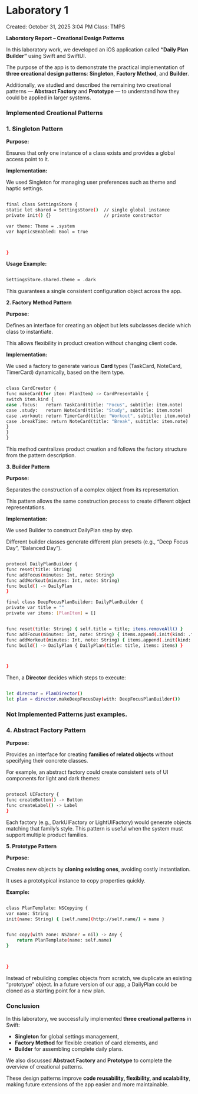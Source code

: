 # Laboratory 1

Created: October 31, 2025 3:04 PM
Class: TMPS

**Laboratory Report – Creational Design Patterns**

In this laboratory work, we developed an iOS application called **“Daily Plan Builder”** using Swift and SwiftUI.

The purpose of the app is to demonstrate the practical implementation of **three creational design patterns**: **Singleton**, **Factory Method**, and **Builder**.

Additionally, we studied and described the remaining two creational patterns — **Abstract Factory** and **Prototype** — to understand how they could be applied in larger systems.

### **Implemented Creational Patterns**

### **1. Singleton Pattern**

**Purpose:**

Ensures that only one instance of a class exists and provides a global access point to it.

**Implementation:**

We used Singleton for managing user preferences such as theme and haptic settings.

```bash

final class SettingsStore {
static let shared = SettingsStore()  // single global instance
private init() {}                    // private constructor

var theme: Theme = .system
var hapticsEnabled: Bool = true



}

```

**Usage Example:**

```bash

SettingsStore.shared.theme = .dark

```

This guarantees a single consistent configuration object across the app.

**2. Factory Method Pattern**

**Purpose:**

Defines an interface for creating an object but lets subclasses decide which class to instantiate.

This allows flexibility in product creation without changing client code.

**Implementation:**

We used a factory to generate various **Card** types (TaskCard, NoteCard, TimerCard) dynamically, based on the item type.

```bash

class CardCreator {
func makeCard(for item: PlanItem) -> CardPresentable {
switch item.kind {
case .focus:   return TaskCard(title: "Focus", subtitle: item.note)
case .study:   return NoteCard(title: "Study", subtitle: item.note)
case .workout: return TimerCard(title: "Workout", subtitle: item.note)
case .breakTime: return NoteCard(title: "Break", subtitle: item.note)
}
}
}

```

This method centralizes product creation and follows the factory structure from the pattern description.

**3. Builder Pattern**

**Purpose:**

Separates the construction of a complex object from its representation.

This pattern allows the same construction process to create different object representations.

**Implementation:**

We used Builder to construct DailyPlan step by step.

Different builder classes generate different plan presets (e.g., “Deep Focus Day”, “Balanced Day”).

```bash

protocol DailyPlanBuilder {
func reset(title: String)
func addFocus(minutes: Int, note: String)
func addWorkout(minutes: Int, note: String)
func build() -> DailyPlan
}

final class DeepFocusPlanBuilder: DailyPlanBuilder {
private var title = ""
private var items: [PlanItem] = []


func reset(title: String) { self.title = title; items.removeAll() }
func addFocus(minutes: Int, note: String) { items.append(.init(kind: .focus, durationMinutes: minutes, note: note)) }
func addWorkout(minutes: Int, note: String) { items.append(.init(kind: .workout, durationMinutes: minutes, note: note)) }
func build() -> DailyPlan { DailyPlan(title: title, items: items) }



}

```

Then, a **Director** decides which steps to execute:

```bash

let director = PlanDirector()
let plan = director.makeDeepFocusDay(with: DeepFocusPlanBuilder())

```
### Not Implemented Patterns just examples.
### **4. Abstract Factory Pattern**

**Purpose:**

Provides an interface for creating **families of related objects** without specifying their concrete classes.

For example, an abstract factory could create consistent sets of UI components for light and dark themes:

```bash

protocol UIFactory {
func createButton() -> Button
func createLabel() -> Label
}

```

Each factory (e.g., DarkUIFactory or LightUIFactory) would generate objects matching that family’s style.
This pattern is useful when the system must support multiple product families.

**5. Prototype Pattern**

**Purpose:**

Creates new objects by **cloning existing ones**, avoiding costly instantiation.

It uses a prototypical instance to copy properties quickly.

**Example:**

```bash

class PlanTemplate: NSCopying {
var name: String
init(name: String) { [self.name](http://self.name/) = name }


func copy(with zone: NSZone? = nil) -> Any {
    return PlanTemplate(name: self.name)
}



}

```

Instead of rebuilding complex objects from scratch, we duplicate an existing “prototype” object.
In a future version of our app, a DailyPlan could be cloned as a starting point for a new plan.

### **Conclusion**

In this laboratory, we successfully implemented **three creational patterns** in Swift:

- **Singleton** for global settings management,
- **Factory Method** for flexible creation of card elements, and
- **Builder** for assembling complete daily plans.

We also discussed **Abstract Factory** and **Prototype** to complete the overview of creational patterns.

These design patterns improve **code reusability, flexibility, and scalability**, making future extensions of the app easier and more maintainable.
